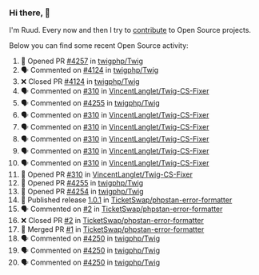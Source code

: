 ### Hi there, 👋

I'm Ruud. Every now and then I try to [contribute](https://github.com/pulls?q=+is%3Apr+author%3Aruudk+archived%3Afalse+is%3Apublic+) to Open Source projects.

Below you can find some recent Open Source activity:

<!--START_SECTION:activity-->
1. 💪 Opened PR [#4257](https://github.com/twigphp/Twig/pull/4257) in [twigphp/Twig](https://github.com/twigphp/Twig)
2. 🗣 Commented on [#4124](https://github.com/twigphp/Twig/pull/4124#issuecomment-2321077085) in [twigphp/Twig](https://github.com/twigphp/Twig)
3. ❌ Closed PR [#4124](https://github.com/twigphp/Twig/pull/4124) in [twigphp/Twig](https://github.com/twigphp/Twig)
4. 🗣 Commented on [#310](https://github.com/VincentLanglet/Twig-CS-Fixer/pull/310#issuecomment-2320920014) in [VincentLanglet/Twig-CS-Fixer](https://github.com/VincentLanglet/Twig-CS-Fixer)
5. 🗣 Commented on [#4255](https://github.com/twigphp/Twig/pull/4255#issuecomment-2320887069) in [twigphp/Twig](https://github.com/twigphp/Twig)
6. 🗣 Commented on [#310](https://github.com/VincentLanglet/Twig-CS-Fixer/pull/310#issuecomment-2320886420) in [VincentLanglet/Twig-CS-Fixer](https://github.com/VincentLanglet/Twig-CS-Fixer)
7. 🗣 Commented on [#310](https://github.com/VincentLanglet/Twig-CS-Fixer/pull/310#issuecomment-2320834595) in [VincentLanglet/Twig-CS-Fixer](https://github.com/VincentLanglet/Twig-CS-Fixer)
8. 🗣 Commented on [#310](https://github.com/VincentLanglet/Twig-CS-Fixer/pull/310#issuecomment-2320769827) in [VincentLanglet/Twig-CS-Fixer](https://github.com/VincentLanglet/Twig-CS-Fixer)
9. 🗣 Commented on [#310](https://github.com/VincentLanglet/Twig-CS-Fixer/pull/310#issuecomment-2320741411) in [VincentLanglet/Twig-CS-Fixer](https://github.com/VincentLanglet/Twig-CS-Fixer)
10. 🗣 Commented on [#310](https://github.com/VincentLanglet/Twig-CS-Fixer/pull/310#issuecomment-2320729340) in [VincentLanglet/Twig-CS-Fixer](https://github.com/VincentLanglet/Twig-CS-Fixer)
11. 💪 Opened PR [#310](https://github.com/VincentLanglet/Twig-CS-Fixer/pull/310) in [VincentLanglet/Twig-CS-Fixer](https://github.com/VincentLanglet/Twig-CS-Fixer)
12. 💪 Opened PR [#4255](https://github.com/twigphp/Twig/pull/4255) in [twigphp/Twig](https://github.com/twigphp/Twig)
13. 💪 Opened PR [#4254](https://github.com/twigphp/Twig/pull/4254) in [twigphp/Twig](https://github.com/twigphp/Twig)
14. 🚀 Published release [1.0.1](https://github.com/TicketSwap/phpstan-error-formatter/releases/tag/1.0.1) in [TicketSwap/phpstan-error-formatter](https://github.com/TicketSwap/phpstan-error-formatter)
15. 🗣 Commented on [#2](https://github.com/TicketSwap/phpstan-error-formatter/pull/2#issuecomment-2317657965) in [TicketSwap/phpstan-error-formatter](https://github.com/TicketSwap/phpstan-error-formatter)
16. ❌ Closed PR [#2](https://github.com/TicketSwap/phpstan-error-formatter/pull/2) in [TicketSwap/phpstan-error-formatter](https://github.com/TicketSwap/phpstan-error-formatter)
17. 🎉 Merged PR [#1](https://github.com/TicketSwap/phpstan-error-formatter/pull/1) in [TicketSwap/phpstan-error-formatter](https://github.com/TicketSwap/phpstan-error-formatter)
18. 🗣 Commented on [#4250](https://github.com/twigphp/Twig/pull/4250#issuecomment-2316976385) in [twigphp/Twig](https://github.com/twigphp/Twig)
19. 🗣 Commented on [#4250](https://github.com/twigphp/Twig/pull/4250#issuecomment-2316815594) in [twigphp/Twig](https://github.com/twigphp/Twig)
20. 🗣 Commented on [#4250](https://github.com/twigphp/Twig/pull/4250#issuecomment-2315895037) in [twigphp/Twig](https://github.com/twigphp/Twig)
<!--END_SECTION:activity-->
